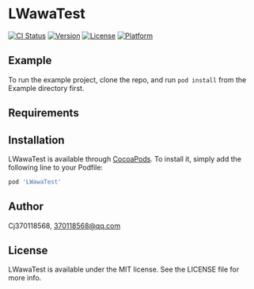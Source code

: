# LWawaTest

[![CI Status](http://img.shields.io/travis/Cj370118568/LWawaTest.svg?style=flat)](https://travis-ci.org/Cj370118568/LWawaTest)
[![Version](https://img.shields.io/cocoapods/v/LWawaTest.svg?style=flat)](http://cocoapods.org/pods/LWawaTest)
[![License](https://img.shields.io/cocoapods/l/LWawaTest.svg?style=flat)](http://cocoapods.org/pods/LWawaTest)
[![Platform](https://img.shields.io/cocoapods/p/LWawaTest.svg?style=flat)](http://cocoapods.org/pods/LWawaTest)

## Example

To run the example project, clone the repo, and run `pod install` from the Example directory first.

## Requirements

## Installation

LWawaTest is available through [CocoaPods](http://cocoapods.org). To install
it, simply add the following line to your Podfile:

```ruby
pod 'LWawaTest'
```

## Author

Cj370118568, 370118568@qq.com

## License

LWawaTest is available under the MIT license. See the LICENSE file for more info.
